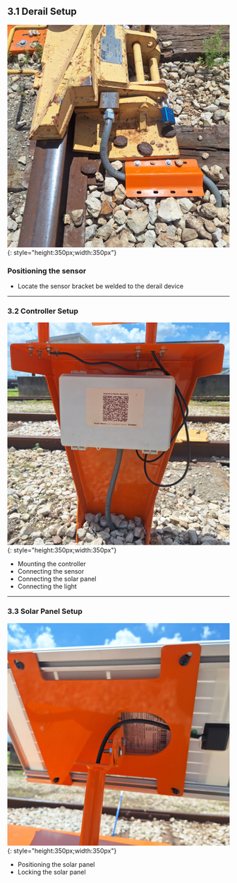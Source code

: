 ## 3.1 Derail Setup

![Derail Sensor](assets/derail_sensor.jpg){: style="height:350px;width:350px"}

### Positioning the sensor

* Locate the sensor bracket be welded to the derail device

---

### 3.2 Controller Setup

![Derail Sensor](assets/derail_housing.jpg){: style="height:350px;width:350px"}

* Mounting the controller
* Connecting the sensor
* Connecting the solar panel
* Connecting the light

---

### 3.3 Solar Panel Setup

![Derail Solar Panel](assets/solar_adjust.jpg){: style="height:350px;width:350px"}

* Positioning the solar panel
* Locking the solar panel

